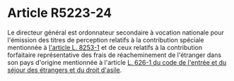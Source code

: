 # Article R5223-24

Le directeur général est ordonnateur secondaire à vocation nationale pour l'émission des titres de perception relatifs à la contribution spéciale mentionnée à [l'article L. 8253-1][1] et de ceux relatifs à la contribution forfaitaire représentative des frais de réacheminement de l'étranger dans son pays d'origine mentionnée à l'article [L. 626-1 du code de l'entrée et du séjour des étrangers et du droit d'asile][2].

 [1]: /affichCodeArticle.do?cidTexte=LEGITEXT000006072050&idArticle=LEGIARTI000006904855&dateTexte=&categorieLien=cid
 [2]: /affichCodeArticle.do?cidTexte=LEGITEXT000006070158&idArticle=LEGIARTI000006335316&dateTexte=&categorieLien=cid
